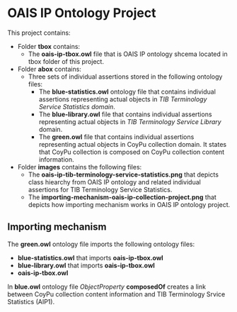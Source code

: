 # OAIS IP Ontology Project

This project contains:

- Folder **tbox** contains:
  - The **oais-ip-tbox.owl** file that is OAIS IP ontology shcema located in tbox folder of this project.
- Folder **abox** contains:
  - Three sets of individual assertions stored in the following ontology files:  
    - The **blue-statistics.owl** ontology file that contains individual assertions representing actual objects in *TIB Terminology Service Statistics domain*. 
    - The **blue-library.owl** file that contains individual assertions representing actual objects in *TIB Terminology Service Library* domain. 
    - The **green.owl** file that contains individual assertions representing actual objects in CoyPu collection domain. It states that CoyPu collection is composed on CoyPu collection content information. 
- Folder **images** contains the following files: 
  - The **oais-ip-tib-terminology-service-statistics.png** that depicts class hiearchy from OAIS IP ontology and related individual assertions for TIB Terminology Service Statistics.
  - The **importing-mechanism-oais-ip-collection-project.png** that depicts how importing mechanism works in OAIS IP ontology project.
  
## Importing mechanism

The **green.owl** ontology file imports the following ontology files:

- **blue-statistics.owl** that imports **oais-ip-tbox.owl**
- **blue-library.owl** that imports **oais-ip-tbox.owl**
- **oais-ip-tbox.owl**

In **blue.owl** ontology file *ObjectProperty* **composedOf** creates a link between CoyPu collection content information and TIB Terminology Srvice Statistics (AIP1).